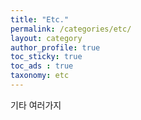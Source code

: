 ```yaml
---
title: "Etc."
permalink: /categories/etc/
layout: category
author_profile: true
toc_sticky: true
toc_ads : true
taxonomy: etc
---
```


기타 여러가지
